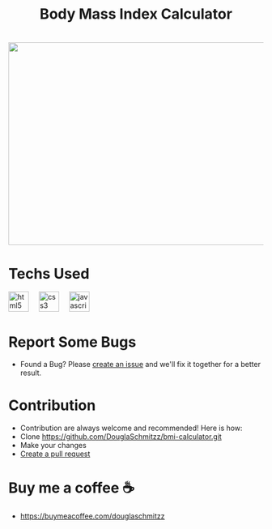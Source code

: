 <h1 align="center">Body Mass Index Calculator<h1/>

<div align="center">
  <img height="400" width= "800" src="https://github.com/user-attachments/assets/8d3817fb-6099-42da-930c-85533370e48b"/>
</div>


# Techs Used
<div align="left">
  <img src="https://cdn.jsdelivr.net/gh/devicons/devicon/icons/html5/html5-original.svg" height="40" alt="html5 logo"  />
  <img width="12" />
  <img src="https://cdn.jsdelivr.net/gh/devicons/devicon/icons/css3/css3-original.svg" height="40" alt="css3 logo"  />
  <img width="12" />
  <img src="https://cdn.jsdelivr.net/gh/devicons/devicon/icons/javascript/javascript-original.svg" height="40" alt="javascript logo"  />
</div>



# Report Some Bugs
- Found a Bug? Please  <a href= "https://github.com/DouglaSchmitzz/bmi-calculator/issues"> create an issue</a> and we'll fix it together for a better result.


# Contribution 


- Contribution are always welcome and recommended! Here is how:
- Clone https://github.com/DouglaSchmitzz/bmi-calculator.git
- Make your changes
- <a href= "https://github.com/DouglaSchmitzz/bmi-calculator/pulls">Create a pull request<a/>

# Buy me a coffee ☕
- https://buymeacoffee.com/douglaschmitzz 

